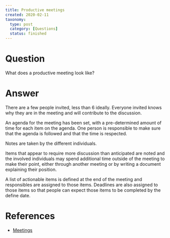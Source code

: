 ```yaml
---
title: Productive meetings
created: 2020-02-11
taxonomy:
  type: post
  category: [Questions]
  status: finished
---
```


# Question
What does a productive meeting look like?

# Answer
There are a few people invited, less than 6 ideally. Everyone invited knows why they are in the meeting and will contribute to the discussion.

An agenda for the meeting has been set, with a pre-determined amount of time for each item on the agenda. One person is responsible to make sure that the agenda is followed and that the time is respected.

Notes are taken by the different individuals.

Items that appear to require more discussion than anticipated are noted and the involved individuals may spend additional time outside of the meeting to make their point, either through another meeting or by writing a document explaining their position.

A list of actionable items is defined at the end of the meeting and responsibles are assigned to those items. Deadlines are also assigned to those items so that people can expect those items to be completed by the define date.

# References
* [Meetings](../../../../../processes/meetings)
